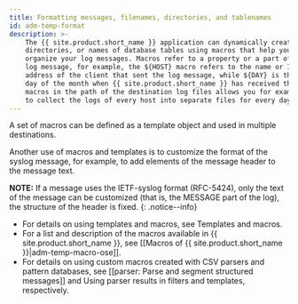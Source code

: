 ```yaml
---
title: Formatting messages, filenames, directories, and tablenames
id: adm-temp-format
description: >-
    The {{ site.product.short_name }} application can dynamically create filenames,
    directories, or names of database tables using macros that help you
    organize your log messages. Macros refer to a property or a part of the
    log message, for example, the ${HOST} macro refers to the name or IP
    address of the client that sent the log message, while ${DAY} is the
    day of the month when {{ site.product.short_name }} has received the message. Using these
    macros in the path of the destination log files allows you for example,
    to collect the logs of every host into separate files for every day.
---
```


A set of macros can be defined as a template object and used in multiple
destinations.

Another use of macros and templates is to customize the format of the
syslog message, for example, to add elements of the message header to
the message text.

**NOTE:** If a message uses the IETF-syslog format (RFC-5424), only the text
of the message can be customized (that is, the MESSAGE part of the
log), the structure of the header is fixed.
{: .notice--info}

- For details on using templates and macros, see
    Templates and macros.
- For a list and description of the macros available in {{ site.product.short_name }},
    see [[Macros of {{ site.product.short_name }}|adm-temp-macro-ose]].
- For details on using custom macros created with CSV parsers and
    pattern databases, see [[parser: Parse and segment structured messages]]
    and Using parser results in filters and templates, respectively.
